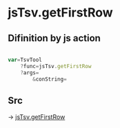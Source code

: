 # jsTsv.getFirstRow

## Difinition by js action

```js.js

var=TsvTool
	?func=jsTsv.getFirstRow
	?args=
		&conString=
```

## Src

-> [jsTsv.getFirstRow](https://github.com/puutaro/CommandClick/blob/master/app/src/main/java/com/puutaro/commandclick/fragment_lib/terminal_fragment/js_interface/tsv/JsTsv.kt#L104)


